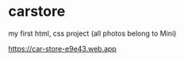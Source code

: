 # carstore

my first html, css project (all photos belong to Mini)

https://car-store-e9e43.web.app
